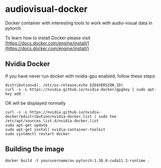 # audiovisual-docker

Docker container with interesting tools to work with audio-visual data in pytorch

To learn how to install Docker please
visit [https://docs.docker.com/engine/install/](https://docs.docker.com/engine/install/)

## Nvidia Docker

If you have never run docker with nvidia-gpu enabled, follow these steps:

```
distribution=$(. /etc/os-release;echo $ID$VERSION_ID)
curl -s -L https://nvidia.github.io/nvidia-docker/gpgkey | sudo apt-key add -
```

OK will be displayed normally

```
curl -s -L https://nvidia.github.io/nvidia-docker/$distribution/nvidia-docker.list | sudo tee /etc/apt/sources.list.d/nvidia-docker.list
sudo apt-get update
sudo apt-get install nvidia-container-toolkit
sudo systemctl restart docker
```

## Building the image

`docker build -t yourusername/av-pytorch:1.10.0-cuda11.3-runtime .`  
